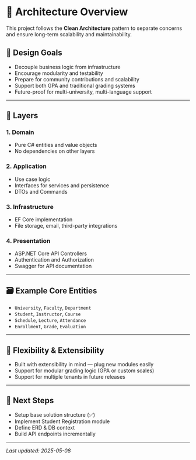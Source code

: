 # 🧱 Architecture Overview

This project follows the **Clean Architecture** pattern to separate concerns and ensure long-term scalability and maintainability.

## 🎯 Design Goals

- Decouple business logic from infrastructure
- Encourage modularity and testability
- Prepare for community contributions and scalability
- Support both GPA and traditional grading systems
- Future-proof for multi-university, multi-language support

---

## 📐 Layers

### 1. Domain
- Pure C# entities and value objects
- No dependencies on other layers

### 2. Application
- Use case logic
- Interfaces for services and persistence
- DTOs and Commands

### 3. Infrastructure
- EF Core implementation
- File storage, email, third-party integrations

### 4. Presentation
- ASP.NET Core API Controllers
- Authentication and Authorization
- Swagger for API documentation

---

## 🗃 Example Core Entities

- `University`, `Faculty`, `Department`
- `Student`, `Instructor`, `Course`
- `Schedule`, `Lecture`, `Attendance`
- `Enrollment`, `Grade`, `Evaluation`

---

## 🧩 Flexibility & Extensibility

- Built with extensibility in mind — plug new modules easily
- Support for modular grading logic (GPA or custom scales)
- Support for multiple tenants in future releases

---

## 🚧 Next Steps

- Setup base solution structure (✅)
- Implement Student Registration module
- Define ERD & DB context
- Build API endpoints incrementally

---

_Last updated: 2025-05-08_
